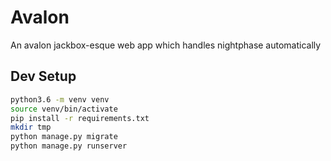 # Avalon
An avalon jackbox-esque web app which handles nightphase automatically

## Dev Setup

```bash
python3.6 -m venv venv
source venv/bin/activate
pip install -r requirements.txt
mkdir tmp
python manage.py migrate
python manage.py runserver
```
